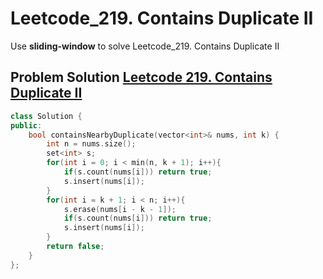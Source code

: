 # Leetcode_219. Contains Duplicate II





Use **sliding-window** to solve Leetcode_219. Contains Duplicate II
<!--more-->

## Problem Solution [Leetcode 219. Contains Duplicate II](https://leetcode.com/problems/contains-duplicate-ii/)

```cpp
class Solution {
public:
    bool containsNearbyDuplicate(vector<int>& nums, int k) {
        int n = nums.size();
        set<int> s;
        for(int i = 0; i < min(n, k + 1); i++){
            if(s.count(nums[i])) return true;
            s.insert(nums[i]);
        }
        for(int i = k + 1; i < n; i++){
            s.erase(nums[i - k - 1]);
            if(s.count(nums[i])) return true;
            s.insert(nums[i]);
        }
        return false;
    }
};
```


